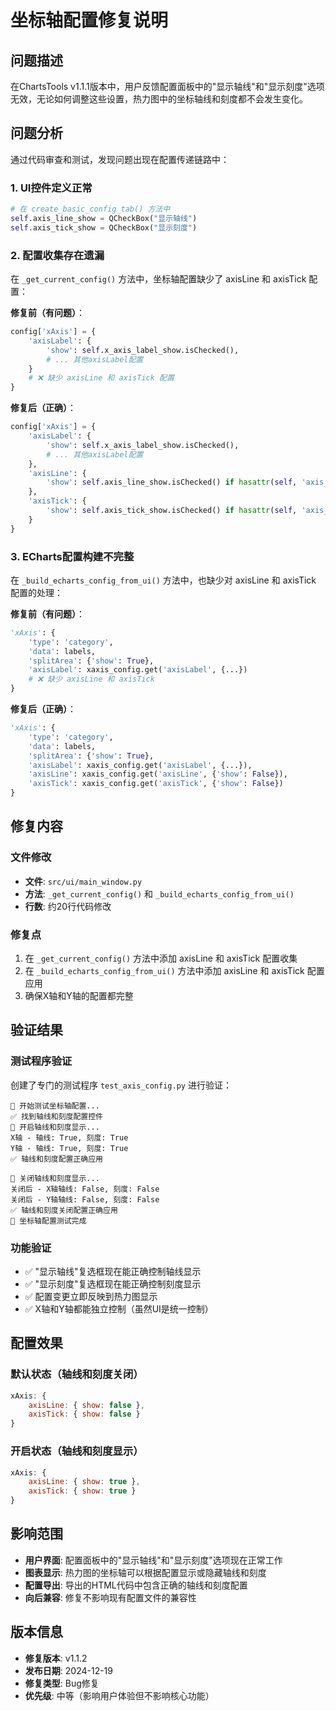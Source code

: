 # 坐标轴配置修复说明

## 问题描述

在ChartsTools v1.1.1版本中，用户反馈配置面板中的"显示轴线"和"显示刻度"选项无效，无论如何调整这些设置，热力图中的坐标轴线和刻度都不会发生变化。

## 问题分析

通过代码审查和测试，发现问题出现在配置传递链路中：

### 1. UI控件定义正常
```python
# 在 create_basic_config_tab() 方法中
self.axis_line_show = QCheckBox("显示轴线")
self.axis_tick_show = QCheckBox("显示刻度")
```

### 2. 配置收集存在遗漏
在 `_get_current_config()` 方法中，坐标轴配置缺少了 axisLine 和 axisTick 配置：

**修复前（有问题）**：
```python
config['xAxis'] = {
    'axisLabel': {
        'show': self.x_axis_label_show.isChecked(),
        # ... 其他axisLabel配置
    }
    # ❌ 缺少 axisLine 和 axisTick 配置
}
```

**修复后（正确）**：
```python
config['xAxis'] = {
    'axisLabel': {
        'show': self.x_axis_label_show.isChecked(),
        # ... 其他axisLabel配置
    },
    'axisLine': {
        'show': self.axis_line_show.isChecked() if hasattr(self, 'axis_line_show') else False
    },
    'axisTick': {
        'show': self.axis_tick_show.isChecked() if hasattr(self, 'axis_tick_show') else False
    }
}
```

### 3. ECharts配置构建不完整
在 `_build_echarts_config_from_ui()` 方法中，也缺少对 axisLine 和 axisTick 配置的处理：

**修复前（有问题）**：
```python
'xAxis': {
    'type': 'category',
    'data': labels,
    'splitArea': {'show': True},
    'axisLabel': xaxis_config.get('axisLabel', {...})
    # ❌ 缺少 axisLine 和 axisTick
}
```

**修复后（正确）**：
```python
'xAxis': {
    'type': 'category',
    'data': labels,
    'splitArea': {'show': True},
    'axisLabel': xaxis_config.get('axisLabel', {...}),
    'axisLine': xaxis_config.get('axisLine', {'show': False}),
    'axisTick': xaxis_config.get('axisTick', {'show': False})
}
```

## 修复内容

### 文件修改
- **文件**: `src/ui/main_window.py`
- **方法**: `_get_current_config()` 和 `_build_echarts_config_from_ui()`
- **行数**: 约20行代码修改

### 修复点
1. 在 `_get_current_config()` 方法中添加 axisLine 和 axisTick 配置收集
2. 在 `_build_echarts_config_from_ui()` 方法中添加 axisLine 和 axisTick 配置应用
3. 确保X轴和Y轴的配置都完整

## 验证结果

### 测试程序验证
创建了专门的测试程序 `test_axis_config.py` 进行验证：

```
🔄 开始测试坐标轴配置...
✅ 找到轴线和刻度配置控件
🔧 开启轴线和刻度显示...
X轴 - 轴线: True, 刻度: True
Y轴 - 轴线: True, 刻度: True
✅ 轴线和刻度配置正确应用

🔧 关闭轴线和刻度显示...
关闭后 - X轴轴线: False, 刻度: False
关闭后 - Y轴轴线: False, 刻度: False
✅ 轴线和刻度关闭配置正确应用
🎉 坐标轴配置测试完成
```

### 功能验证
- ✅ "显示轴线"复选框现在能正确控制轴线显示
- ✅ "显示刻度"复选框现在能正确控制刻度显示
- ✅ 配置变更立即反映到热力图显示
- ✅ X轴和Y轴都能独立控制（虽然UI是统一控制）

## 配置效果

### 默认状态（轴线和刻度关闭）
```javascript
xAxis: {
    axisLine: { show: false },
    axisTick: { show: false }
}
```

### 开启状态（轴线和刻度显示）
```javascript
xAxis: {
    axisLine: { show: true },
    axisTick: { show: true }
}
```

## 影响范围

- **用户界面**: 配置面板中的"显示轴线"和"显示刻度"选项现在正常工作
- **图表显示**: 热力图的坐标轴可以根据配置显示或隐藏轴线和刻度
- **配置导出**: 导出的HTML代码中包含正确的轴线和刻度配置
- **向后兼容**: 修复不影响现有配置文件的兼容性

## 版本信息

- **修复版本**: v1.1.2
- **发布日期**: 2024-12-19
- **修复类型**: Bug修复
- **优先级**: 中等（影响用户体验但不影响核心功能） 